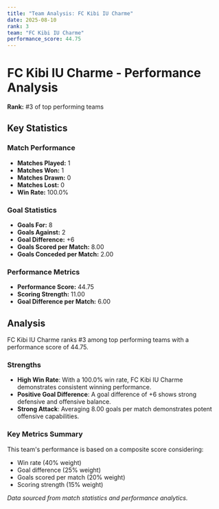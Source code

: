 ```yaml
---
title: "Team Analysis: FC Kibi IU Charme"
date: 2025-08-10
rank: 3
team: "FC Kibi IU Charme"
performance_score: 44.75
---
```


# FC Kibi IU Charme - Performance Analysis

**Rank:** #3 of top performing teams

## Key Statistics

### Match Performance
- **Matches Played:** 1
- **Matches Won:** 1
- **Matches Drawn:** 0
- **Matches Lost:** 0
- **Win Rate:** 100.0%

### Goal Statistics
- **Goals For:** 8
- **Goals Against:** 2
- **Goal Difference:** +6
- **Goals Scored per Match:** 8.00
- **Goals Conceded per Match:** 2.00

### Performance Metrics
- **Performance Score:** 44.75
- **Scoring Strength:** 11.00
- **Goal Difference per Match:** 6.00

## Analysis

FC Kibi IU Charme ranks #3 among top performing teams with a performance score of 44.75.

### Strengths
- **High Win Rate**: With a 100.0% win rate, FC Kibi IU Charme demonstrates consistent winning performance.
- **Positive Goal Difference**: A goal difference of +6 shows strong defensive and offensive balance.
- **Strong Attack**: Averaging 8.00 goals per match demonstrates potent offensive capabilities.

### Key Metrics Summary

This team's performance is based on a composite score considering:
- Win rate (40% weight)
- Goal difference (25% weight) 
- Goals scored per match (20% weight)
- Scoring strength (15% weight)

*Data sourced from match statistics and performance analytics.*
